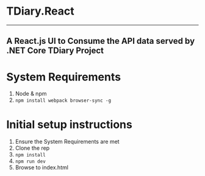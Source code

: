 # TDiary.React
---
A React.js UI to Consume the API data served by .NET Core TDiary Project
---
# System Requirements
1. Node & npm
2. `npm install webpack browser-sync -g`

# Initial setup instructions
1. Ensure the System Requirements are met
2. Clone the rep
3. `npm install`
4. `npm run dev`
5. Browse to index.html
